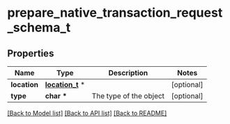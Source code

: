 # prepare_native_transaction_request_schema_t

## Properties
Name | Type | Description | Notes
------------ | ------------- | ------------- | -------------
**location** | [**location_t**](location.md) \* |  | [optional] 
**type** | **char \*** | The type of the object | [optional] 

[[Back to Model list]](../README.md#documentation-for-models) [[Back to API list]](../README.md#documentation-for-api-endpoints) [[Back to README]](../README.md)


